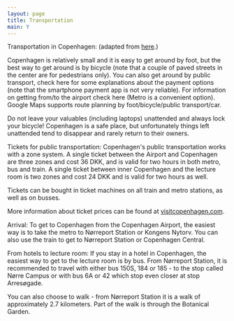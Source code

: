 ```yaml
---
layout: page
title: Transportation
main: Y
---
```


Transportation in Copenhagen: (adapted from [here](http://www.diku.dk/online-learning-summer-school-2015/travel-information/).)

Copenhagen is relatively small and it is easy to get around by foot, but the best way to get around is by bicycle (note that a couple of paved streets in the center are for pedestrians only). You can also get around by public transport, check here for some explanations about the payment options (note that the smartphone payment app is not very reliable). For information on getting from/to the airport check here (Metro is a convenient option). Google Maps supports route planning by foot/bicycle/public transport/car.

Do not leave your valuables (including laptops) unattended and always lock your bicycle! Copenhagen is a safe place, but unfortunately things left unattended tend to disappear and rarely return to their owners.

Tickets for public transportation: Copenhagen's public transportation works with a zone system. A single ticket between the Airport and Copenhagen are three zones and cost 36 DKK, and is valid for two hours in both metro, bus and train. A single ticket between inner Copenhagen and the lecture room is two zones and cost 24 DKK and is valid for two hours as well.

Tickets can be bought in ticket machines on all train and metro stations, as well as on busses.

More information about ticket prices can be found at [visitcopenhagen.com](http://www.visitcopenhagen.com/copenhagen/transportation/tickets-prices).

Arrival: To get to Copenhagen from the Copenhagen Airport, the easiest way is to take the metro to Nørreport Station or Kongens Nytorv. You can also use the train to get to Nørreport Station or Copenhagen Central.

From hotels to lecture room: If you stay in a hotel in Copenhagen, the easiest way to get to the lecture room is by bus. From Nørreport Station, it is recommended to travel with either bus 150S, 184 or 185 - to the stop called Nørre Campus or with bus 6A or 42 which stop even closer at stop Arresøgade.

You can also choose to walk - from Nørreport Station it is a walk of approximately 2.7 kilometers. Part of the walk is through the Botanical Garden.